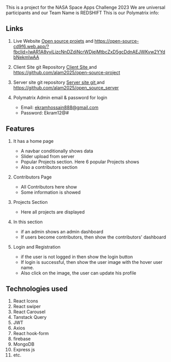 This is a project for the NASA Space Apps Challenge 2023
We are universal participants and our Team Name is REDSHIFT
This is our Polymatrix info:


## Links
1. Live Website
   [Open source projets](https://open-source-cd9f6.web.app/?fbclid=IwAR1A8vyiLjzcNnDZdiNcrWDjejMtbcZxD5gcDdnAEJWKvw2YYdbNekmlwAA/ "Website url") and https://open-source-cd9f6.web.app/?fbclid=IwAR1A8vyiLjzcNnDZdiNcrWDjejMtbcZxD5gcDdnAEJWKvw2YYdbNekmlwAA

2. Client Site git Repository
   [Client Site ](https://github.com/alam2025/open-source-project/ "Client site") and https://github.com/alam2025/open-source-project

3. Server site git repository
   [Server site git ](https://github.com/alam2025/open_source_server/ "Server site") and https://github.com/alam2025/open_source_server

3. Polymatrix Admin email & password for login
   * Email: ekramhossain888@gmail.com
   * Password: Ekram12@#

## Features
  1. It has a home page 
     * A navbar conditionally shows data
     * Slider upload from server
     * Popular Projects  section. Here 6 popular Projects shows
     * Also a contributors  section
    
 2. Contributors Page
    * All Contributors here show
    * Some information is showed
 3. Projects  Section
    * Here all projects are displayed 
 4. In this section
    * if an admin shows an admin dashboard
    * If users become contributors, then show the contributors' dashboard
5. Login and Registration
    * if the user is not logged in then show the login button
    * If login is successful, then show the user image with the hover user name.
    * Also click on the image, the user can update his profile


## Technologies used
   1. React Icons
   2. React swiper
   3. React Carousel
   4. Tanstack Query
   5. JWT 
   6. Axios
   7. React hook-form
   8. firebase
   9. MongoDB
   10. Express js
   11. etc.





